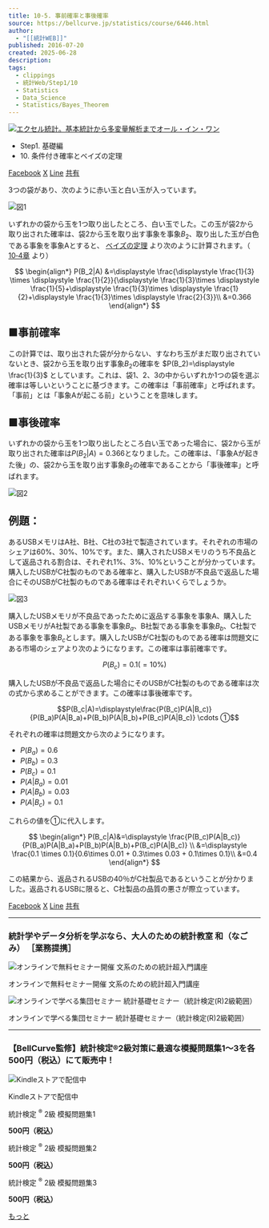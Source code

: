 ```yaml
---
title: 10-5. 事前確率と事後確率
source: https://bellcurve.jp/statistics/course/6446.html
author:
  - "[[統計WEB]]"
published: 2016-07-20
created: 2025-06-28
description: 
tags:
  - clippings
  - 統計Web/Step1/10
  - Statistics
  - Data_Science
  - Statistics/Bayes_Theorem
---
```

[![エクセル統計。基本統計から多変量解析までオール・イン・ワン](https://bellcurve.jp/statistics/wp-content/uploads/2024/09/statistics02_a_ver3.png "エクセル統計。基本統計から多変量解析までオール・イン・ワン")](https://bellcurve.jp/ex/)

- Step1. 基礎編
- 10\. 条件付き確率とベイズの定理

[Facebook](https://bellcurve.jp/#facebook "Facebook") [X](https://bellcurve.jp/#x "X") [Line](https://bellcurve.jp/#line "Line") [共有](https://www.addtoany.com/share#url=https%3A%2F%2Fbellcurve.jp%2Fstatistics%2Fcourse%2F6446.html&title=10-5.%20%E4%BA%8B%E5%89%8D%E7%A2%BA%E7%8E%87%E3%81%A8%E4%BA%8B%E5%BE%8C%E7%A2%BA%E7%8E%87)

3つの袋があり、次のように赤い玉と白い玉が入っています。

![図1](https://bellcurve.jp/statistics/wp-content/uploads/2016/07/795316b92fc766b0181f6fef074f03fa-10.png)

いずれかの袋から玉を1つ取り出したところ、白い玉でした。この玉が袋2から取り出された確率は、袋2から玉を取り出す事象を事象$B_2$、取り出した玉が白色である事象を事象Aとすると、 [ベイズの定理](https://bellcurve.jp/statistics/glossary/1012.html) より次のように計算されます。（ [10‐4章](https://bellcurve.jp/statistics/course/6444.html) より）

$$
\begin{align*}
P(B_2|A) &=\displaystyle \frac{\displaystyle \frac{1}{3} \times \displaystyle \frac{1}{2}}{\displaystyle \frac{1}{3}\times \displaystyle \frac{1}{5}+\displaystyle \frac{1}{3}\times \displaystyle \frac{1}{2}+\displaystyle \frac{1}{3}\times \displaystyle \frac{2}{3}}\\ 
&=0.366 
\end{align*}
$$
<!-- ![ \begin{eqnarray*} P(B_2|A)&=&\displaystyle \frac{\displaystyle \frac{1}{3} \times \displaystyle \frac{1}{2}}{\displaystyle \frac{1}{3}\times \displaystyle \frac{1}{5}+\displaystyle \frac{1}{3}\times \displaystyle \frac{1}{2}+\displaystyle \frac{1}{3}\times \displaystyle \frac{2}{3}}\\ &=&0.366 \end{eqnarray*} ](https://bellcurve.jp/statistics/wp-content/ql-cache/quicklatex.com-f1cd9323463367a928ee6e84580506ae_l3.svg "Rendered by QuickLaTeX.com") -->

## ■事前確率

この計算では、取り出された袋が分からない、すなわち玉がまだ取り出されていないとき、袋2から玉を取り出す事象$B_2$の確率を $P(B_2)=\displaystyle \frac{1}{3}$
としています。これは、袋1、2、3の中からいずれか1つの袋を選ぶ確率は等しいということに基づきます。この確率は「事前確率」と呼ばれます。「事前」とは「事象Aが起こる前」ということを意味します。
<!-- ![P(B_2)=\displaystyle \frac{1}{3}](https://bellcurve.jp/statistics/wp-content/ql-cache/quicklatex.com-dc9f76c08373599099da1b23b0457e99_l3.svg "Rendered by QuickLaTeX.com")  -->

## ■事後確率

いずれかの袋から玉を1つ取り出したところ白い玉であった場合に、袋2から玉が取り出された確率は$P(B_2|A)=0.366$となりました。この確率は、「事象Aが起きた後」の、袋2から玉を取り出す事象$B_2$の確率であることから「事後確率」と呼ばれます。

![図2](https://bellcurve.jp/statistics/wp-content/uploads/2016/07/2b530e80c7d0de90885e285c5d798063-10.png)

## 例題：

あるUSBメモリはA社、B社、C社の3社で製造されています。それぞれの市場のシェアは60%、30%、10%です。また、購入されたUSBメモリのうち不良品として返品される割合は、それぞれ1%、3%、10%ということが分かっています。 購入したUSBがC社製のものである確率と、購入したUSBが不良品で返品した場合にそのUSBがC社製のものである確率はそれぞれいくらでしょうか。

![図3](https://bellcurve.jp/statistics/wp-content/uploads/2016/07/c8856789ec11ab8b1013037cef6929f9-6.png)

購入したUSBメモリが不良品であったために返品する事象を事象A、購入したUSBメモリがA社製である事象を事象$B_a$、B社製である事象を事象$B_b$、C社製である事象を事象$B_c$とします。購入したUSBがC社製のものである確率は問題文にある市場のシェアより次のようになります。この確率は事前確率です。

$$P(B_c)=0.1(=10 \%)$$

購入したUSBが不良品で返品した場合にそのUSBがC社製のものである確率は次の式から求めることができます。この確率は事後確率です。

$$P(B_c|A)=\displaystyle\frac{P(B_c)P(A|B_c)}{P(B_a)P(A|B_a)+P(B_b)P(A|B_b)+P(B_c)P(A|B_c)} \cdots ①$$

<!-- ![ P(B_c|A)=\displaystyle\frac{P(B_c)P(A|B_c)}{P(B_a)P(A|B_a)+P(B_b)P(A|B_b)+P(B_c)P(A|B_c)} \cdots \textcircled{\small 1} ](https://bellcurve.jp/statistics/wp-content/ql-cache/quicklatex.com-6c89b44d2410374ec3321b5f9103076e_l3.svg "Rendered by QuickLaTeX.com") -->

それぞれの確率は問題文から次のようになります。
 - $P(B_a)=0.6$
 - $P(B_b)=0.3$
 - $P(B_c)=0.1$
 - $P(A|B_a)=0.01$
 - $P(A|B_b)=0.03$
 - $P(A|B_c)=0.1$

これらの値を①に代入します。

$$
\begin{align*}
P(B_c|A)&=\displaystyle \frac{P(B_c)P(A|B_c)}{P(B_a)P(A|B_a)+P(B_b)P(A|B_b)+P(B_c)P(A|B_c)} \\ 
&=\displaystyle \frac{0.1 \times 0.1}{0.6\times 0.01 + 0.3\times 0.03 + 0.1\times 0.1}\\ 
&=0.4
\end{align*}
$$
<!-- ![ \begin{eqnarray*} P(B_c|A)&=&\displaystyle\frac{P(B_c)P(A|B_c)}{P(B_a)P(A|B_a)+P(B_b)P(A|B_b)+P(B_c)P(A|B_c)} \\ &=&\displaystyle\frac{0.1 \times 0.1}{0.6 \times 0.01+0.3 \times 0.03 + 0.1 \times 0.1}\\ &=&0.4 \end{eqnarray*} ](https://bellcurve.jp/statistics/wp-content/ql-cache/quicklatex.com-00d6ee628e93005c7fbf86d0e2f0e194_l3.svg "Rendered by QuickLaTeX.com") -->

この結果から、返品されるUSBの40％がC社製品であるということが分かりました。返品されるUSBに限ると、C社製品の品質の悪さが際立っています。

[Facebook](https://bellcurve.jp/#facebook "Facebook") [X](https://bellcurve.jp/#x "X") [Line](https://bellcurve.jp/#line "Line") [共有](https://www.addtoany.com/share#url=https%3A%2F%2Fbellcurve.jp%2Fstatistics%2Fcourse%2F6446.html&title=10-5.%20%E4%BA%8B%E5%89%8D%E7%A2%BA%E7%8E%87%E3%81%A8%E4%BA%8B%E5%BE%8C%E7%A2%BA%E7%8E%87)

---

### 統計学やデータ分析を学ぶなら、大人のための統計教室 和（なごみ） ［業務提携］

![オンラインで無料セミナー開催 文系のための統計超入門講座](https://bellcurve.jp/statistics/wp-content/uploads/2025/05/toukeicyounyumon.png)

オンラインで無料セミナー開催 文系のための統計超入門講座

![オンラインで学べる集団セミナー 統計基礎セミナー（統計検定(R)2級範囲）](https://bellcurve.jp/statistics/wp-content/uploads/2025/05/toukeikiso.png)

オンラインで学べる集団セミナー 統計基礎セミナー（統計検定(R)2級範囲）

---

### 【BellCurve監修】統計検定®2級対策に最適な模擬問題集1～3を各500円（税込）にて販売中！

![Kindleストアで配信中](https://bellcurve.jp/statistics/wp-content/uploads/2018/07/bnr_kindle.png)

Kindleストアで配信中

統計検定 <sup>®</sup> 2級 模擬問題集1

**500円（税込）**  

統計検定 <sup>®</sup> 2級 模擬問題集2

**500円（税込）**  

統計検定 <sup>®</sup> 2級 模擬問題集3

**500円（税込）**  

[もっと](https://bellcurve.jp/statistics/course/#addtoany "すべてを表示")